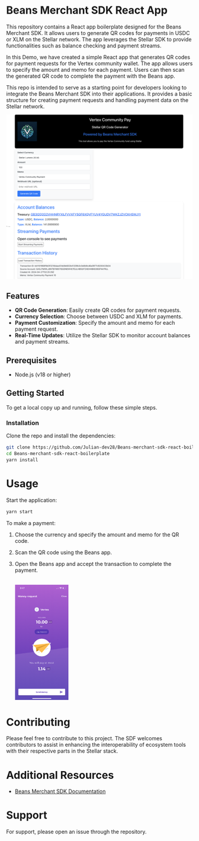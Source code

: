 # Beans Merchant SDK React App

This repository contains a React app boilerplate designed for the Beans Merchant SDK. It allows users to generate QR codes for payments in USDC or XLM on the Stellar network. The app leverages the Stellar SDK to provide functionalities such as balance checking and payment streams.

In this Demo, we have created a simple React app that generates QR codes for payment requests for the Vertex community wallet. The app allows users to specify the amount and memo for each payment. Users can then scan the generated QR code to complete the payment with the Beans app.

This repo is intended to serve as a starting point for developers looking to integrate the Beans Merchant SDK into their applications. It provides a basic structure for creating payment requests and handling payment data on the Stellar network.

![App Screenshot](./shot.png)

## Features

- **QR Code Generation**: Easily create QR codes for payment requests.
- **Currency Selection**: Choose between USDC and XLM for payments.
- **Payment Customization**: Specify the amount and memo for each payment request.
- **Real-Time Updates**: Utilize the Stellar SDK to monitor account balances and payment streams.

## Prerequisites

- Node.js (v18 or higher)

## Getting Started

To get a local copy up and running, follow these simple steps.

### Installation

Clone the repo and install the dependencies:

```bash
git clone https://github.com/Julian-dev28/Beans-merchant-sdk-react-boilerplate
cd Beans-merchant-sdk-react-boilerplate
yarn install
```

# Usage

Start the application:

```bash
yarn start
```

To make a payment:

1. Choose the currency and specify the amount and memo for the QR code.<br/>
1. Scan the QR code using the Beans app.<br/>
1. Open the Beans app and accept the transaction to complete the payment.<br/>
   <br/>

   <img src="./bean.png" alt="image" width="30%" height="30%">

# Contributing

Please feel free to contribute to this project. The SDF welcomes contributors to assist in enhancing the interoperability of ecosystem tools with their respective parts in the Stellar stack.

# Additional Resources

- [Beans Merchant SDK Documentation](https://github.com/Beans-BV/merchant_sdk_javascript)

# Support

For support, please open an issue through the repository.
